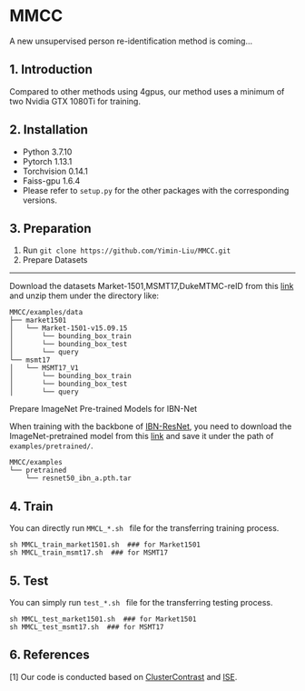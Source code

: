 # MMCC
A new unsupervised person re-identification method is coming...

## 1. Introduction

Compared to other methods using 4gpus, our method uses a minimum of two Nvidia GTX 1080Ti for training.

## 2. Installation
- Python 3.7.10
- Pytorch 1.13.1
- Torchvision 0.14.1
- Faiss-gpu 1.6.4
- Please refer to `setup.py` for the other packages with the corresponding versions.

## 3. Preparation
1. Run `git clone https://github.com/Yimin-Liu/MMCC.git`
2. Prepare Datasets

---

Download the datasets Market-1501,MSMT17,DukeMTMC-reID from this [link](https://drive.google.com/file/d/19oWiYGjTgouFMK_psZvH8ysDGQ1KUbk-/view?usp=sharing) and unzip them under the directory like:

    MMCC/examples/data
    ├── market1501
    │   └── Market-1501-v15.09.15
    │       └── bounding_box_train
    │       └── bounding_box_test
    │       └── query
    └── msmt17
    │   └── MSMT17_V1
    │       └── bounding_box_train
    │       └── bounding_box_test
    │       └── query

Prepare ImageNet Pre-trained Models for IBN-Net

When training with the backbone of [IBN-ResNet](https://arxiv.org/abs/1807.09441), you need to download the ImageNet-pretrained model from this [link](https://drive.google.com/drive/folders/1thS2B8UOSBi_cJX6zRy6YYRwz_nVFI_S) and save it under the path of `examples/pretrained/`.

```
MMCC/examples
└── pretrained
    └── resnet50_ibn_a.pth.tar
```
## 4. Train
You can directly run `MMCL_*.sh ` file for the transferring training process.

```
sh MMCL_train_market1501.sh  ### for Market1501
sh MMCL_train_msmt17.sh  ### for MSMT17
```
## 5. Test

You can simply run `test_*.sh ` file for the transferring testing process.

```
sh MMCL_test_market1501.sh  ### for Market1501
sh MMCL_test_msmt17.sh  ### for MSMT17
```

## 6. References
[1] Our code is conducted based on [ClusterContrast](https://github.com/alibaba/cluster-contrast-reid) and [ISE](https://github.com/zhangxinyu-xyz/ISE-ReID.git).

<a name='8'></a>
